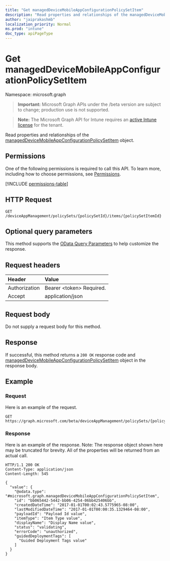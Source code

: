 ```yaml
---
title: "Get managedDeviceMobileAppConfigurationPolicySetItem"
description: "Read properties and relationships of the managedDeviceMobileAppConfigurationPolicySetItem object."
author: "jaiprakashmb"
localization_priority: Normal
ms.prod: "intune"
doc_type: apiPageType
---
```


# Get managedDeviceMobileAppConfigurationPolicySetItem

Namespace: microsoft.graph

> **Important:** Microsoft Graph APIs under the /beta version are subject to change; production use is not supported.

> **Note:** The Microsoft Graph API for Intune requires an [active Intune license](https://go.microsoft.com/fwlink/?linkid=839381) for the tenant.

Read properties and relationships of the [managedDeviceMobileAppConfigurationPolicySetItem](../resources/intune-policyset-manageddevicemobileappconfigurationpolicysetitem.md) object.

## Permissions
One of the following permissions is required to call this API. To learn more, including how to choose permissions, see [Permissions](/graph/permissions-reference).

<!-- { "blockType": "permissions", "name": "intune_policyset_manageddevicemobileappconfigurationpolicysetitem_get" } -->
[!INCLUDE [permissions-table](../includes/permissions/intune-policyset-manageddevicemobileappconfigurationpolicysetitem-get-permissions.md)]

## HTTP Request
<!-- {
  "blockType": "ignored"
}
-->
``` http
GET /deviceAppManagement/policySets/{policySetId}/items/{policySetItemId}
```

## Optional query parameters
This method supports the [OData Query Parameters](/graph/query-parameters) to help customize the response.

## Request headers
|Header|Value|
|:---|:---|
|Authorization|Bearer &lt;token&gt; Required.|
|Accept|application/json|

## Request body
Do not supply a request body for this method.

## Response
If successful, this method returns a `200 OK` response code and [managedDeviceMobileAppConfigurationPolicySetItem](../resources/intune-policyset-manageddevicemobileappconfigurationpolicysetitem.md) object in the response body.

## Example

### Request
Here is an example of the request.
``` http
GET https://graph.microsoft.com/beta/deviceAppManagement/policySets/{policySetId}/items/{policySetItemId}
```

### Response
Here is an example of the response. Note: The response object shown here may be truncated for brevity. All of the properties will be returned from an actual call.
``` http
HTTP/1.1 200 OK
Content-Type: application/json
Content-Length: 545

{
  "value": {
    "@odata.type": "#microsoft.graph.managedDeviceMobileAppConfigurationPolicySetItem",
    "id": "bb065442-5442-bb06-4254-06bb425406bb",
    "createdDateTime": "2017-01-01T00:02:43.5775965-08:00",
    "lastModifiedDateTime": "2017-01-01T00:00:35.1329464-08:00",
    "payloadId": "Payload Id value",
    "itemType": "Item Type value",
    "displayName": "Display Name value",
    "status": "validating",
    "errorCode": "unauthorized",
    "guidedDeploymentTags": [
      "Guided Deployment Tags value"
    ]
  }
}
```
